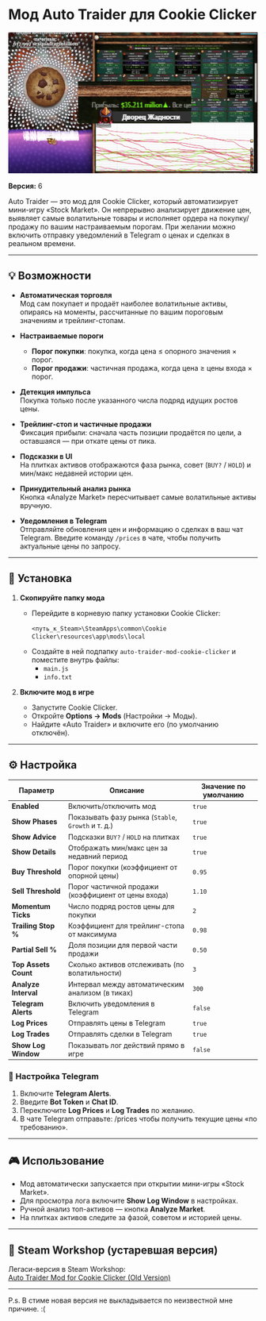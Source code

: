 # Мод Auto Traider для Cookie Clicker

![Скриншот мода](image.png)

**Версия:** 6

Auto Traider — это мод для Cookie Clicker, который автоматизирует мини-игру «Stock Market». Он непрерывно анализирует движение цен, выявляет самые волатильные товары и исполняет ордера на покупку/продажу по вашим настраиваемым порогам. При желании можно включить отправку уведомлений в Telegram о ценах и сделках в реальном времени.

---

## 💡 Возможности

- **Автоматическая торговля**  
  Мод сам покупает и продаёт наиболее волатильные активы, опираясь на моменты, рассчитанные по вашим пороговым значениям и трейлинг-стопам.

- **Настраиваемые пороги**  
  - **Порог покупки**: покупка, когда цена ≤ опорного значения × порог.  
  - **Порог продажи**: частичная продажа, когда цена ≥ цены входа × порог.

- **Детекция импульса**  
  Покупка только после указанного числа подряд идущих ростов цены.

- **Трейлинг-стоп и частичные продажи**  
  Фиксация прибыли: сначала часть позиции продаётся по цели, а оставшаяся — при откате цены от пика.

- **Подсказки в UI**  
  На плитках активов отображаются фаза рынка, совет (`BUY?` / `HOLD`) и мин/макс недавней истории цен.

- **Принудительный анализ рынка**  
  Кнопка «Analyze Market» пересчитывает самые волатильные активы вручную.

- **Уведомления в Telegram**  
  Отправляйте обновления цен и информацию о сделках в ваш чат Telegram. Введите команду `/prices` в чате, чтобы получить актуальные цены по запросу.

---

## 🚀 Установка

1. **Скопируйте папку мода**  
   - Перейдите в корневую папку установки Cookie Clicker:  
     ```
     <путь_к_Steam>\SteamApps\common\Cookie Clicker\resources\app\mods\local
     ```  
   - Создайте в ней подпапку `auto-traider-mod-cookie-clicker` и поместите внутрь файлы:  
     - `main.js`  
     - `info.txt`

2. **Включите мод в игре**  
   - Запустите Cookie Clicker.  
   - Откройте **Options → Mods** (Настройки → Моды).  
   - Найдите «Auto Traider» и включите его (по умолчанию отключён).

---

## ⚙️ Настройка

| Параметр                 | Описание                                                        | Значение по умолчанию |
| ------------------------ | ---------------------------------------------------------------- | --------------------- |
| **Enabled**              | Включить/отключить мод                                          | `true`                |
| **Show Phases**          | Показывать фазу рынка (`Stable`, `Growth` и т. д.)               | `true`                |
| **Show Advice**          | Подсказки `BUY?` / `HOLD` на плитках                             | `true`                |
| **Show Details**         | Отображать мин/макс цен за недавний период                       | `true`                |
| **Buy Threshold**        | Порог покупки (коэффициент от опорной цены)                      | `0.95`                |
| **Sell Threshold**       | Порог частичной продажи (коэффициент от цены входа)              | `1.10`                |
| **Momentum Ticks**       | Число подряд ростов цены для покупки                             | `2`                   |
| **Trailing Stop %**      | Коэффициент для трейлинг-стопа от максимума                      | `0.98`                |
| **Partial Sell %**       | Доля позиции для первой части продажи                           | `0.50`                |
| **Top Assets Count**     | Сколько активов отслеживать (по волатильности)                   | `3`                   |
| **Analyze Interval**     | Интервал между автоматическим анализом (в тиках)                | `300`                 |
| **Telegram Alerts**      | Включить уведомления в Telegram                                  | `false`               |
| **Log Prices**           | Отправлять цены в Telegram                                       | `true`                |
| **Log Trades**           | Отправлять сделки в Telegram                                     | `true`                |
| **Show Log Window**      | Показывать лог действий прямо в игре                             | `false`               |

### 📱 Настройка Telegram

1. Включите **Telegram Alerts**.  
2. Введите **Bot Token** и **Chat ID**.  
3. Переключите **Log Prices** и **Log Trades** по желанию.  
4. В чате Telegram отправьте: /prices чтобы получить текущие цены «по требованию».

---

## 🎮 Использование

- Мод автоматически запускается при открытии мини-игры «Stock Market».  
- Для просмотра лога включите **Show Log Window** в настройках.  
- Ручной анализ топ-активов — кнопка **Analyze Market**.  
- На плитках активов следите за фазой, советом и историей цены.

---

## 🔗 Steam Workshop (устаревшая версия)

Легаси-версия в Steam Workshop:  
[Auto Traider Mod for Cookie Clicker (Old Version)](https://steamcommunity.com/sharedfiles/filedetails/?id=3520053496)

---

P.s.
В стиме новая версия не выкладывается по неизвестной мне причине. :(
